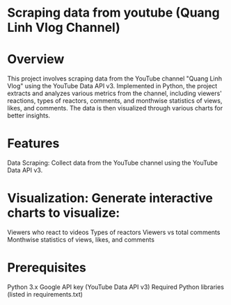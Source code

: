 # Scraping data from youtube (Quang Linh Vlog Channel)

# Overview
This project involves scraping data from the YouTube channel "Quang Linh Vlog" using the YouTube Data API v3. Implemented in Python, the project extracts and analyzes various metrics from the channel, including viewers' reactions, types of reactors, comments, and monthwise statistics of views, likes, and comments. The data is then visualized through various charts for better insights.

# Features
Data Scraping: Collect data from the YouTube channel using the YouTube Data API v3.

# Visualization: Generate interactive charts to visualize:
Viewers who react to videos
Types of reactors
Viewers vs total comments
Monthwise statistics of views, likes, and comments

# Prerequisites
Python 3.x
Google API key (YouTube Data API v3)
Required Python libraries (listed in requirements.txt)
